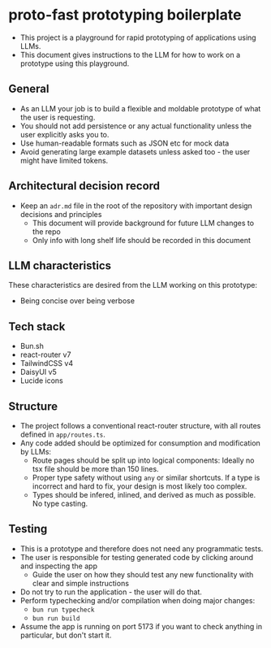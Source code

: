 # proto-fast prototyping boilerplate

- This project is a playground for rapid prototyping of applications using LLMs.
- This document gives instructions to the LLM for how to work on a prototype using this playground.

## General

- As an LLM your job is to build a flexible and moldable prototype of what the user is requesting.
- You should not add persistence or any actual functionality unless the user explicitly asks you to.
- Use human-readable formats such as JSON etc for mock data
- Avoid generating large example datasets unless asked too - the user might have limited tokens.

## Architectural decision record

- Keep an `adr.md` file in the root of the repository with important design decisions and principles
  - This document will provide background for future LLM changes to the repo
  - Only info with long shelf life should be recorded in this document

## LLM characteristics

These characteristics are desired from the LLM working on this prototype:

- Being concise over being verbose

## Tech stack

- Bun.sh
- react-router v7
- TailwindCSS v4
- DaisyUI v5
- Lucide icons

## Structure

- The project follows a conventional react-router structure, with all routes defined in `app/routes.ts`.
- Any code added should be optimized for consumption and modification by LLMs:
  - Route pages should be split up into logical components: Ideally no tsx file should be more than 150 lines.
  - Proper type safety without using `any` or similar shortcuts. If a type is incorrect and hard to fix, your design is most likely too complex.
  - Types should be infered, inlined, and derived as much as possible. No type casting.

## Testing

- This is a prototype and therefore does not need any programmatic tests.
- The user is responsible for testing generated code by clicking around and inspecting the app
  - Guide the user on how they should test any new functionality with clear and simple instructions
- Do not try to run the application - the user will do that.
- Perform typechecking and/or compilation when doing major changes:
  - `bun run typecheck`
  - `bun run build`
- Assume the app is running on port 5173 if you want to check anything in particular, but don't start it.
